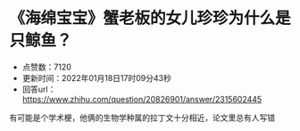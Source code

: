 # 《海绵宝宝》蟹老板的女儿珍珍为什么是只鲸鱼？
- 点赞数：7120
- 更新时间：2022年01月18日17时09分43秒
- 回答url：https://www.zhihu.com/question/20826901/answer/2315602445
<body>
 <p data-pid="twY1Btjc">有可能是个学术梗，他俩的生物学种属的拉丁文十分相近，论文里总有人写错</p>
</body>